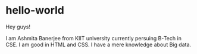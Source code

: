 # hello-world
Hey guys!

I am Ashmita Banerjee from KIIT university currently persuing B-Tech in CSE.
I am good in HTML and CSS.
I have a mere knowledge about Big data.
